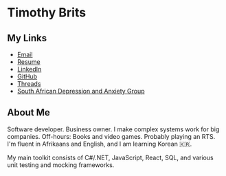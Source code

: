 # Timothy Brits

## My Links

- [<i class="fas fa-envelope"></i><span>Email</span>](mailto:contact@timothybrits.com)
- [<i class="fas fa-file fa-beat"></i><span>Resume</span>](/assets/resume.pdf)
- [<i class="fab fa-linkedin"></i><span>LinkedIn</span>](https://www.linkedin.com/in/timothybrits/)
- [<i class="fab fa-github"></i><span>GitHub</span>](https://github.com/mooship)
- [<i class="fab fa-threads"></i><span>Threads</span>](https://www.threads.net/@lightly_salted_crisp?hl=en)
- [<i class="fas fa-star-of-life"></i><span>South African Depression and Anxiety Group</span>](https://www.sadag.org/)

## About Me

Software developer. Business owner. I make complex systems work for big companies. Off-hours: Books and video games. Probably playing an RTS. I'm fluent in Afrikaans and English, and I am learning Korean 🇰🇷.

My main toolkit consists of C#/.NET, JavaScript, React, SQL, and various unit testing and mocking frameworks.
